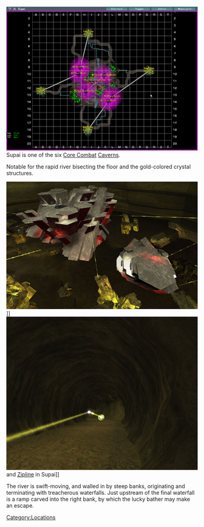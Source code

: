 ![](../images/SupaiMap.jpg "fig:SupaiMap.jpg") Supai is one of the six [Core
Combat](../items/Core_Combat.md) [Caverns](Caverns.md).

Notable for the rapid river bisecting the floor and the gold-colored
crystal structures.

![](../images/Supai_aerial.jpg "fig:Supai_aerial.jpg")\]\]
![](../images/TroopTunnel.jpg "fig:TroopTunnel.jpg") and
[Zipline](../items/Zipline.md) in Supai\]\]

The river is swift-moving, and walled in by steep banks, originating and
terminating with treacherous waterfalls. Just upstream of the final
waterfall is a ramp carved into the right bank, by which the lucky
bather may make an escape.

[Category:Locations](Category:Locations.md)
